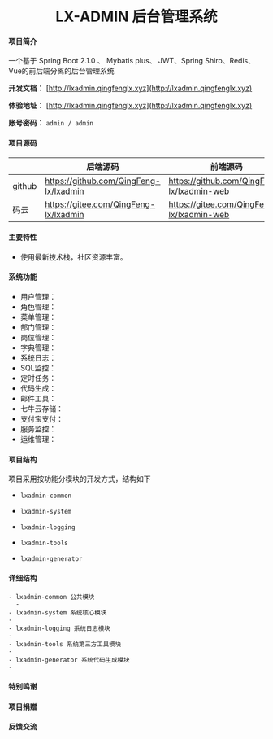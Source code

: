 <h1 style="text-align: center">LX-ADMIN 后台管理系统</h1>
<div style="text-align: center">
 
</div>

#### 项目简介
一个基于 Spring Boot 2.1.0 、 Mybatis plus、 JWT、Spring Shiro、Redis、Vue的前后端分离的后台管理系统

**开发文档：**  [http://lxadmin.qingfenglx.xyz](http://lxadmin.qingfenglx.xyz)

**体验地址：**  [http://lxadmin.qingfenglx.xyz](http://lxadmin.qingfenglx.xyz)

**账号密码：** `admin / admin`

#### 项目源码

|     |   后端源码  |   前端源码  |
|---  |--- | --- |
|  github   |  https://github.com/QingFeng-lx/lxadmin   |  https://github.com/QingFeng-lx/lxadmin-web   |
|  码云   |  https://gitee.com/QingFeng-lx/lxadmin   |  https://gitee.com/QingFeng-lx/lxadmin-web   |

#### 主要特性
- 使用最新技术栈，社区资源丰富。

####  系统功能
- 用户管理： 
- 角色管理： 
- 菜单管理： 
- 部门管理： 
- 岗位管理： 
- 字典管理： 
- 系统日志： 
- SQL监控： 
- 定时任务： 
- 代码生成： 
- 邮件工具： 
- 七牛云存储： 
- 支付宝支付： 
- 服务监控： 
- 运维管理： 

#### 项目结构
项目采用按功能分模块的开发方式，结构如下

- `lxadmin-common`  

- `lxadmin-system`  

- `lxadmin-logging`  

- `lxadmin-tools`  

- `lxadmin-generator`  

#### 详细结构

```
- lxadmin-common 公共模块
  -
- lxadmin-system 系统核心模块
-
- lxadmin-logging 系统日志模块
-
- lxadmin-tools 系统第三方工具模块
-
- lxadmin-generator 系统代码生成模块
-
```
#### 特别鸣谢

#### 项目捐赠

#### 反馈交流